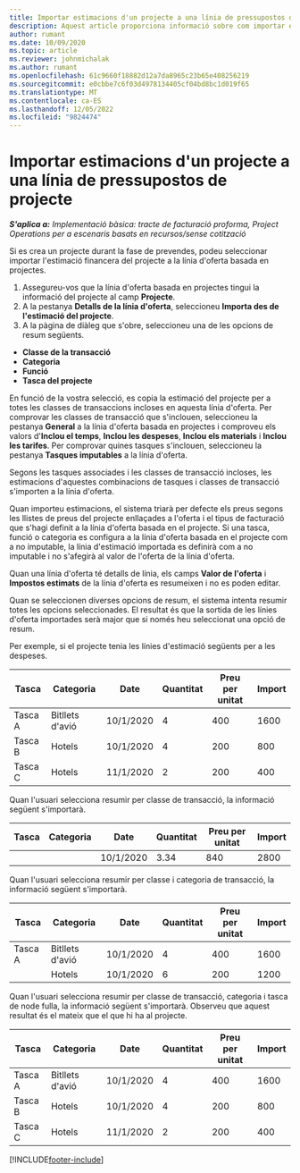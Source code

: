 ```yaml
---
title: Importar estimacions d'un projecte a una línia de pressupostos de projecte
description: Aquest article proporciona informació sobre com importar estimacions d'un projecte a una línia de pressupostos de projecte.
author: rumant
ms.date: 10/09/2020
ms.topic: article
ms.reviewer: johnmichalak
ms.author: rumant
ms.openlocfilehash: 61c9660f18882d12a7da8965c23b65e408256219
ms.sourcegitcommit: e0cbbe7c6f03d4978134405cf04bd8bc1d019f65
ms.translationtype: MT
ms.contentlocale: ca-ES
ms.lasthandoff: 12/05/2022
ms.locfileid: "9824474"
---
```

# <a name="import-estimates-from-a-project-to-a-project-quote-line"></a>Importar estimacions d'un projecte a una línia de pressupostos de projecte 

_**S'aplica a:** Implementació bàsica: tracte de facturació proforma, Project Operations per a escenaris basats en recursos/sense cotització_

Si es crea un projecte durant la fase de prevendes, podeu seleccionar importar l'estimació financera del projecte a la línia d'oferta basada en projectes.

1. Assegureu-vos que la línia d'oferta basada en projectes tingui la informació del projecte al camp **Projecte**.
2. A la pestanya **Detalls de la línia d'oferta**, seleccioneu **Importa des de l'estimació del projecte**.
3. A la pàgina de diàleg que s'obre, seleccioneu una de les opcions de resum següents.

  - **Classe de la transacció**
  - **Categoria**
  - **Funció** 
  - **Tasca del projecte**

En funció de la vostra selecció, es copia la estimació del projecte per a totes les classes de transaccions incloses en aquesta línia d'oferta. Per comprovar les classes de transacció que s'inclouen, seleccioneu la pestanya **General** a la línia d'oferta basada en projectes i comproveu els valors d'**Inclou el temps**, **Inclou les despeses**, **Inclou els materials** i **Inclou les tarifes**.  Per comprovar quines tasques s'inclouen, seleccioneu la pestanya **Tasques imputables** a la línia d'oferta.

Segons les tasques associades i les classes de transacció incloses, les estimacions d'aquestes combinacions de tasques i classes de transacció s'importen a la línia d'oferta.

Quan importeu estimacions, el sistema triarà per defecte els preus segons les llistes de preus del projecte enllaçades a l'oferta i el tipus de facturació que s'hagi definit a la línia d'oferta basada en el projecte. Si una tasca, funció o categoria es configura a la línia d'oferta basada en el projecte com a no imputable, la línia d'estimació importada es definirà com a no imputable i no s'afegirà al valor de l'oferta de la línia d'oferta.

Quan una línia d'oferta té detalls de línia, els camps **Valor de l'oferta** i **Impostos estimats** de la línia d'oferta es resumeixen i no es poden editar.

Quan se seleccionen diverses opcions de resum, el sistema intenta resumir totes les opcions seleccionades. El resultat és que la sortida de les línies d'oferta importades serà major que si només heu seleccionat una opció de resum.

Per exemple, si el projecte tenia les línies d'estimació següents per a les despeses.

| Tasca | Categoria | Date | Quantitat | Preu per unitat | Import |
| --- | --- | --- | --- | --- | --- |
| Tasca A | Bitllets d'avió | 10/1/2020 | 4 | 400 | 1600 |
| Tasca B | Hotels | 10/1/2020 | 4 | 200 | 800 |
| Tasca C | Hotels | 11/1/2020 | 2 | 200 | 400 |

Quan l'usuari selecciona resumir per classe de transacció, la informació següent s'importarà.

| Tasca | Categoria | Date | Quantitat | Preu per unitat | Import |
| --- | --- | --- | --- | --- | --- |
|||10/1/2020 | 3.34 | 840 | 2800 |

Quan l'usuari selecciona resumir per classe i categoria de transacció, la informació següent s'importarà.

| Tasca | Categoria | Date | Quantitat | Preu per unitat | Import |
| --- | --- | --- | --- | --- | --- |
| Tasca A | Bitllets d'avió | 10/1/2020 | 4 | 400 | 1600 |
| | Hotels | 10/1/2020 | 6 | 200 | 1200 |

Quan l'usuari selecciona resumir per classe de transacció, categoria i tasca de node fulla, la informació següent s'importarà. Observeu que aquest resultat és el mateix que el que hi ha al projecte.

| Tasca | Categoria | Date | Quantitat | Preu per unitat | Import |
| --- | --- | --- | --- | --- | --- |
| Tasca A | Bitllets d'avió | 10/1/2020 | 4 | 400 | 1600 |
| Tasca B | Hotels | 10/1/2020 | 4 | 200 | 800 |
| Tasca C | Hotels | 11/1/2020 | 2 | 200 | 400 |


[!INCLUDE[footer-include](../../includes/footer-banner.md)]
